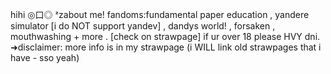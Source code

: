 hihi ◎口◎
ᶻzabout me!
fandoms:fundamental paper education  ,  yandere simulator [i do NOT support yandev] ,  dandys world!  ,  forsaken  , mouthwashing + more . [check on strawpage]
if ur over 18 please HVY dni.
➜disclaimer: more info is in my strawpage (i WILL link old strawpages that i have - sso yeah)
